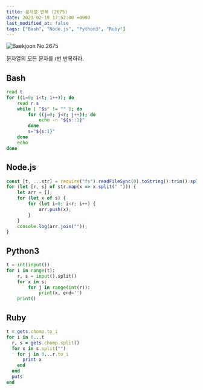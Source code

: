 ```yaml
---
title: 문자열 반복 (2675)
date: 2023-02-18 17:52:00 +0900
last_modified_at: false
tags: ["Bash", "Node.js", "Python3", "Ruby"]
---
```


![Baekjoon No.2675](https://cdn.jsdelivr.net/gh/kimzuni/cdn/blog/baekjoon-2675.png)

문자열의 모든 문자를 r번 반복하라.

## Bash

```bash
read t
for ((i=0; i<t; i++)); do
	read r s
	while [ "$s" != "" ]; do
		for ((j=0; j<r; j++)); do
			echo -n "${s::1}"
		done
		s="${s:1}"
	done
	echo
done
```

## Node.js

```javascript
const [t, ...str] = require("fs").readFileSync(0).toString().trim().split("\n");
for (let [r, s] of str.map(x => x.split(" "))) {
	let arr = [];
	for (let x of s) {
		for (let i=0; i<r; i++) {
			arr.push(x);
		}
	}
	console.log(arr.join(""));
}
```

## Python3

```python
t = int(input())
for i in range(t):
    r, s = input().split()
    for x in s:
        for j in range(int(r)):
            print(x, end='')
    print()
```

## Ruby

```ruby
t = gets.chomp.to_i
for i in 0...t
  r, s = gets.chomp.split()
  for x in s.split("")
    for j in 0...r.to_i
      print x
    end
  end
  puts
end
```
